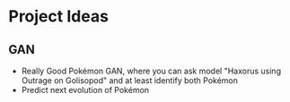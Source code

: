 # Project Ideas

## GAN

- Really Good Pokémon GAN, where you can ask model "Haxorus using Outrage on Golisopod" and at least identify both Pokémon
- Predict next evolution of Pokémon
